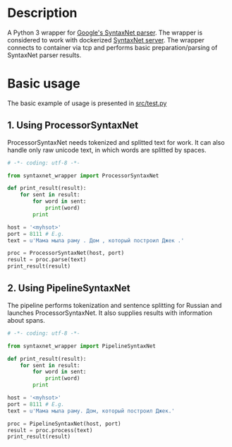 # Description
A Python 3 wrapper for [Google's SyntaxNet parser](https://www.tensorflow.org/tutorials/syntaxnet/).
The wrapper is considered to work with dockerized [SyntaxNet server](https://github.com/IINemo/docker-syntaxnet_rus). 
The wrapper connects to container via tcp and performs basic preparation/parsing of SyntaxNet parser results.

# Basic usage
The basic example of usage is presented in [src/test.py](https://github.com/IINemo/syntaxnet_wrapper/blob/master/src/test.py)

## 1. Using ProcessorSyntaxNet
ProcessorSyntaxNet needs tokenized and splitted text for work. It can also handle only raw unicode text, in which words are splitted by spaces.

```python
# -*- coding: utf-8 -*-

from syntaxnet_wrapper import ProcessorSyntaxNet

def print_result(result):
    for sent in result:
        for word in sent:
            print(word)
        print

host = '<myhsot>'
port = 8111 # E.g.
text = u'Мама мыла раму . Дом , который построил Джек .'

proc = ProcessorSyntaxNet(host, port)
result = proc.parse(text)
print_result(result)

```
## 2. Using PipelineSyntaxNet
The pipeline performs tokenization and sentence splitting for Russian and launches ProcessorSyntaxNet. It also supplies results with information about spans.

```python
# -*- coding: utf-8 -*-

from syntaxnet_wrapper import PipelineSyntaxNet

def print_result(result):
    for sent in result:
        for word in sent:
            print(word)
        print

host = '<myhsot>'
port = 8111 # E.g.
text = u'Мама мыла раму. Дом, который построил Джек.'

proc = PipelineSyntaxNet(host, port)
result = proc.process(text)
print_result(result)
```
